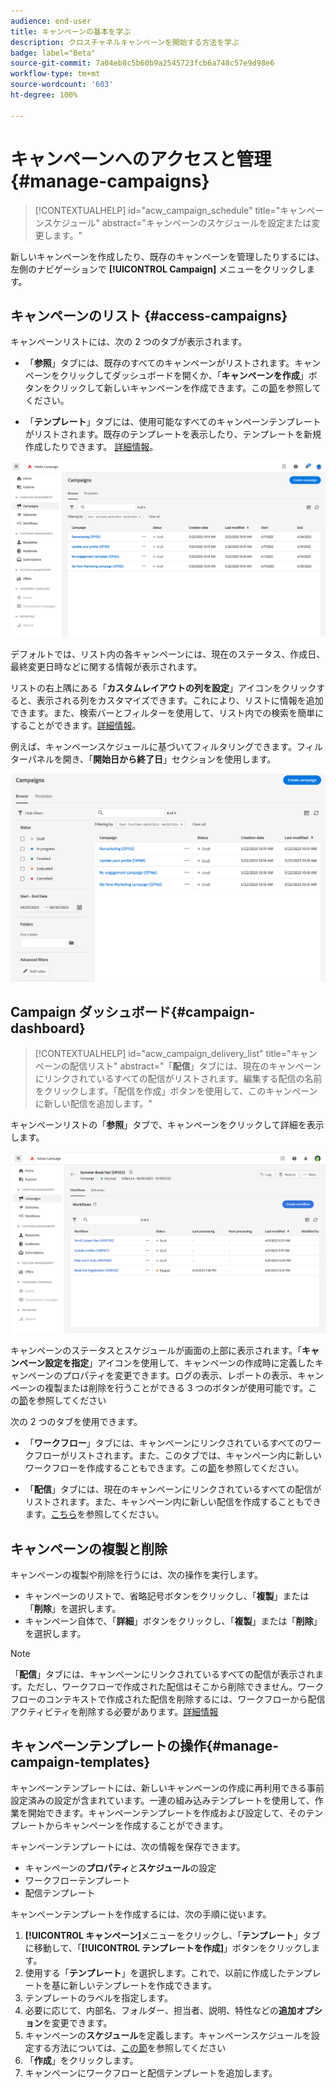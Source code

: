 ```yaml
---
audience: end-user
title: キャンペーンの基本を学ぶ
description: クロスチャネルキャンペーンを開始する方法を学ぶ
badge: label="Beta"
source-git-commit: 7a04eb8c5b60b9a2545723fcb6a748c57e9d98e6
workflow-type: tm+mt
source-wordcount: '603'
ht-degree: 100%

---
```



# キャンペーンへのアクセスと管理{#manage-campaigns}

>[!CONTEXTUALHELP]
>id="acw_campaign_schedule"
>title="キャンペーンスケジュール"
>abstract="キャンペーンのスケジュールを設定または変更します。"

新しいキャンペーンを作成したり、既存のキャンペーンを管理したりするには、左側のナビゲーションで **[!UICONTROL Campaign]** メニューをクリックします。

## キャンペーンのリスト {#access-campaigns}

キャンペーンリストには、次の 2 つのタブが表示されます。

* 「**参照**」タブには、既存のすべてのキャンペーンがリストされます。キャンペーンをクリックしてダッシュボードを開くか、「**キャンペーンを作成**」ボタンをクリックして新しいキャンペーンを作成できます。この[節](create-campaigns.md#create-campaigns)を参照してください。

* 「**テンプレート**」タブには、使用可能なすべてのキャンペーンテンプレートがリストされます。既存のテンプレートを表示したり、テンプレートを新規作成したりできます。 [詳細情報](#manage-campaign-templates)。

![キャンペーンリスト](assets/campaign-list.png)

デフォルトでは、リスト内の各キャンペーンには、現在のステータス、作成日、最終変更日時などに関する情報が表示されます。

リストの右上隅にある「**カスタムレイアウトの列を設定**」アイコンをクリックすると、表示される列をカスタマイズできます。これにより、リストに情報を追加できます。また、検索バーとフィルターを使用して、リスト内での検索を簡単にすることができます。[詳細情報](../get-started/user-interface.md#list-screens)。

例えば、キャンペーンスケジュールに基づいてフィルタリングできます。フィルターパネルを開き、「**開始日から終了日**」セクションを使用します。

![キャンペーンフィルター](assets/campaign-filter-on-dates.png)

## Campaign ダッシュボード{#campaign-dashboard}

>[!CONTEXTUALHELP]
>id="acw_campaign_delivery_list"
>title="キャンペーンの配信リスト"
>abstract="「**配信**」タブには、現在のキャンペーンにリンクされているすべての配信がリストされます。編集する配信の名前をクリックします。「配信を作成」ボタンを使用して、このキャンペーンに新しい配信を追加します。"

キャンペーンリストの「**参照**」タブで、キャンペーンをクリックして詳細を表示します。

![キャンペーンダッシュボード](assets/campaign-dashboard.png)

キャンペーンのステータスとスケジュールが画面の上部に表示されます。「**キャンペーン設定を指定**」アイコンを使用して、キャンペーンの作成時に定義したキャンペーンのプロパティを変更できます。ログの表示、レポートの表示、キャンペーンの複製または削除を行うことができる 3 つのボタンが使用可能です。この[節](create-campaigns.md#create-campaigns)を参照してください

次の 2 つのタブを使用できます。

* 「**ワークフロー**」タブには、キャンペーンにリンクされているすべてのワークフローがリストされます。また、このタブでは、キャンペーン内に新しいワークフローを作成することもできます。この[節](create-campaigns.md#create-campaigns)を参照してください。

* 「**配信**」タブには、現在のキャンペーンにリンクされているすべての配信がリストされます。また、キャンペーン内に新しい配信を作成することもできます。[こちら](create-campaigns.md#create-campaigns)を参照してください。

## キャンペーンの複製と削除

キャンペーンの複製や削除を行うには、次の操作を実行します。

* キャンペーンのリストで、省略記号ボタンをクリックし、「**複製**」または「**削除**」を選択します。
* キャンペーン自体で、「**詳細**」ボタンをクリックし、「**複製**」または「**削除**」を選択します。

>[!NOTE]
>
>「**配信**」タブには、キャンペーンにリンクされているすべての配信が表示されます。ただし、ワークフローで作成された配信はそこから削除できません。ワークフローのコンテキストで作成された配信を削除するには、ワークフローから配信アクティビティを削除する必要があります。[詳細情報](../msg/gs-messages.md#delivery-delete)

## キャンペーンテンプレートの操作{#manage-campaign-templates}

キャンペーンテンプレートには、新しいキャンペーンの作成に再利用できる事前設定済みの設定が含まれています。一連の組み込みテンプレートを使用して、作業を開始できます。キャンペーンテンプレートを作成および設定して、そのテンプレートからキャンペーンを作成することができます。

キャンペーンテンプレートには、次の情報を保存できます。

* キャンペーンの&#x200B;**プロパティ**&#x200B;と&#x200B;**スケジュール**&#x200B;の設定
* ワークフローテンプレート
* 配信テンプレート

キャンペーンテンプレートを作成するには、次の手順に従います。

1. **[!UICONTROL キャンペーン]**&#x200B;メニューをクリックし、「**テンプレート**」タブに移動して、「**[!UICONTROL テンプレートを作成]**」ボタンをクリックします。
1. 使用する「**テンプレート**」を選択します。これで、以前に作成したテンプレートを基に新しいテンプレートを作成できます。
1. テンプレートのラベルを指定します。
1. 必要に応じて、内部名、フォルダー、担当者、説明、特性などの&#x200B;**追加オプション**&#x200B;を変更できます。
1. キャンペーンの&#x200B;**スケジュール**&#x200B;を定義します。キャンペーンスケジュールを設定する方法については、[この節](create-campaigns.md#campaign-schedule)を参照してください
1. 「**作成**」をクリックします。
1. キャンペーンにワークフローと配信テンプレートを追加します。
